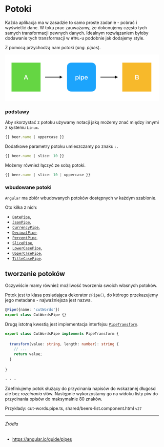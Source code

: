 # Potoki

Każda aplikacja ma w zasadzie to samo proste zadanie - pobrać i wyświetlić dane. W toku prac zauważamy, że dokonujemy często tych samych transformacji pewnych danych. Idealnym rozwiązaniem byłoby dodawanie tych transformacji w `HTML`-u podobnie jak dodajemy style.

Z pomocą przychodzą nam potoki (_ang. pipes_). 

![](/assets/pipe.png)

### podstawy

Aby skorzystać z potoku używamy notacji jaką możemy znać między innymi z systemu `Linux`. 

```ts
{{ beer.name | uppercase }}
```

Dodatkowe parametry potoku umieszczamy po znaku `:`.

```ts
{{ beer.name | slice: 10 }}

```

Możemy również łączyć ze sobą potoki.

```ts
{{ beer.name | slice: 10 | uppercase }}

```

### wbudowane potoki

`Angular` ma zbiór wbudowanych potoków dostępnych w każdym szablonie.

Oto kilka z nich:

* [`DatePipe`](https://angular.io/api/common/DatePipe),
* [`JsonPipe`](https://angular.io/api/common/JsonPipe),
* [`CurrencyPipe`](https://angular.io/api/common/CurrencyPipe),
* [`DecimalPipe`](https://angular.io/api/common/DecimalPipe),
* [`PercentPipe`](https://angular.io/api/common/PercentPipe),
* [`SlicePipe`](https://angular.io/api/common/SlicePipe),
* [`LowerCasePipe`](https://angular.io/api/common/LowerCasePipe),
* [`UpperCasePipe`](https://angular.io/api/common/UpperCasePipe),
* [`TitleCasePipe`](https://angular.io/api/common/TitleCasePipe).

## tworzenie potoków

Oczywiście mamy również możliwość tworzenia swoich własnych potoków. 

Potok jest to klasa posiadająca dekorator `@Pipe()`, do którego przekazujemy jego metadane - najważniejsza jest nazwa.

```ts
@Pipe({name: 'cutWords'})
export class CutWordsPipe {}
```

Drugą istotną kwestią jest implementacja interfejsu [`PipeTransform`](https://angular.io/api/core/PipeTransform).

```ts
export class CutWordsPipe implements PipeTransform {

  transform(value: string, length: number): string {
    // ...
    return value;
  }
  
}
```

`- - -`

Zdefiniujemy potok służący do przycinania napisów do wskazanej długości ale bez _rozcinania_ słów. Następnie wykorzystamy go na widoku listy piw do przycinania opisów do maksymalnie 80 znaków.

Przykłady: cut-words.pipe.ts, shared/beers-list.component.html `v27`


---

###### Źródła

* https://angular.io/guide/pipes